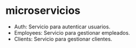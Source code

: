 # microservicios
- Auth: Servicio para autenticar usuarios.
- Employees: Servicio para gestionar empleados.
- Clients: Servicio para gestionar clientes.